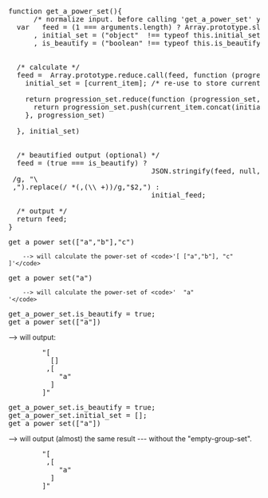 <pre>
function get_a_power_set(){
      /* normalize input. before calling 'get_a_power_set' you can set 'get_a_power_set.initial_set' to be an array and 'get_a_power_set.is_beautify' to 'true' to get beautified output.
  var   feed = (1 === arguments.length) ? Array.prototype.slice.call(arguments,-1).pop() : arguments
      , initial_set = ("object"  !== typeof this.initial_set || -1 === this.initial_set.constructor.name.toLowerCase().indexOf("array")) ? [ [] ] : this.initial_set;
      , is_beautify = ("boolean" !== typeof this.is_beautify                                                                           ) ? false  : this.is_beautify;
  

  /* calculate */
  feed =  Array.prototype.reduce.call(feed, function (progression_set, current_item) {
    initial_set = [current_item]; /* re-use to store current item-variation */
    
    return progression_set.reduce(function (progression_set, current_item) {
      return progression_set.push(current_item.concat(initial_set)), progression_set
    }, progression_set)
    
  }, initial_set)

  
  /* beautified output (optional) */
  feed = (true === is_beautify) ? 
                                  JSON.stringify(feed, null, 2).replace(/,\
 /g, "\
 ,").replace(/ *(,(\\ +))/g,"$2,") : 
                                  initial_feed;

  /* output */
  return feed;
}
</pre>

<pre>
get_a_power_set(["a","b"],"c")
</pre>
        --> will calculate the power-set of <code>'[ ["a","b"], "c" ]'</code>

<pre>
get_a_power_set("a")
</pre>
        --> will calculate the power-set of <code>'  "a"             '</code>

<pre>
get_a_power_set.is_beautify = true;
get_a_power_set(["a"])
</pre>
               
  --> will output:
<pre>
        "[
          []
         ,[
            "a"
          ]
        ]"
</pre>

<pre>
get_a_power_set.is_beautify = true;
get_a_power_set.initial_set = [];
get_a_power_set(["a"])
</pre>

  --> will output (almost) the same result --- without the "empty-group-set".
<pre>
        "[
         ,[
            "a"
          ]
        ]"
</pre>